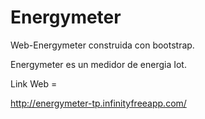 # Energymeter
Web-Energymeter construida con bootstrap.

Energymeter es un medidor de energia Iot.

Link Web  =

http://energymeter-tp.infinityfreeapp.com/
